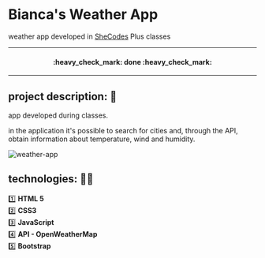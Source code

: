 <h1>Bianca's Weather App</h1>
<p>weather app developed in <a href="https://www.shecodes.io/" target="_blank">SheCodes</a> Plus classes</p>

<hr />

<h4 align="center"> 
    :heavy_check_mark:  done  :heavy_check_mark:
</h4>

<hr />

## project description: :memo:

<p align="justify">
app developed during <strongSheCodes Plus</strong> classes.</p>
<p>in the application it's possible to search for cities and, through the API, obtain information about temperature, wind and humidity.


![weather-app](https://user-images.githubusercontent.com/89276862/179569200-d787379a-dfee-4a5f-9736-3c4a49af30fe.png)
</p>

## technologies: :woman_technologist:
:one: <strong>HTML 5</strong><br>
:two: <strong>CSS3</strong><br>
:three: <strong>JavaScript</strong><br>
:four: <strong>API - OpenWeatherMap</strong><br>
:five: <strong>Bootstrap</strong>
